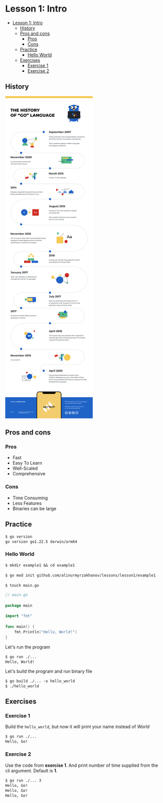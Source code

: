 # Lesson 1: Intro

<!-- TOC -->
* [Lesson 1: Intro](#lesson-1-intro)
  * [History](#history)
  * [Pros and cons](#pros-and-cons)
    * [Pros](#pros)
    * [Cons](#cons)
  * [Practice](#practice)
    * [Hello World](#hello-world)
  * [Exercises](#exercises)
    * [Exercise 1](#exercise-1)
    * [Exercise 2](#exercise-2)
<!-- TOC -->

## History

![history](./why_use_golang.png)

## Pros and cons

### Pros

* Fast
* Easy To Learn
* Well-Scaled
* Comprehensive

### Cons

* Time Consuming
* Less Features
* Binaries can be large

## Practice

```shell
$ go version
go version go1.22.5 darwin/arm64
```

### Hello World

```shell
$ mkdir example1 && cd example1

$ go mod init github.com/alinurmyrzakhanov/lessons/lesson1/example1

$ touch main.go
```

```go
// main.go

package main

import "fmt"

func main() {
	fmt.Println("Hello, World!")
}
```

Let's run the program

```shell
$ go run ./...
Hello, World!
```

Let's build the program and run binary file

```shell
$ go build ./... -o hello_world
$ ./hello_world
```

## Exercises

### Exercise 1

Build the `hello_world`, but now it will print your name instead of _World_

```shell
$ go run ./...
Hello, Go!
```

### Exercise 2

Use the code from **exercise 1**. And print number of time supplied from the cli argument. Default is **1**.

```shell
$ go run ./... 3
Hello, Go!
Hello, Go!
Hello, Go!
```
